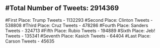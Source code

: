 #Total Number of Tweets: 2914369 
---
#First Place: Trump Tweets - 1132293
#Second Place: Clinton Tweets - 538808
#Third Place: Cruz Tweets - 478286
#Fourth Place: Sanders Tweets - 324713
#Fifth Place: Rubio Tweets - 194889
#Sixth Place: Jeb! Tweets - 135341
#Seventh Place: Kasich Tweets - 64404
#Last Place: Carson Tweets - 45635
